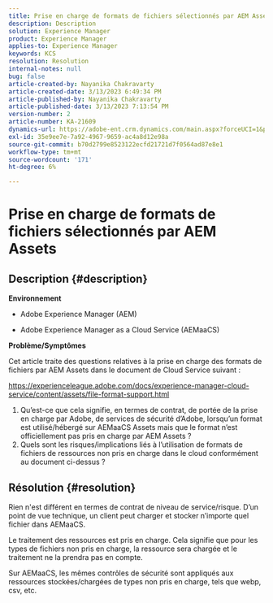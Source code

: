 ```yaml
---
title: Prise en charge de formats de fichiers sélectionnés par AEM Assets
description: Description
solution: Experience Manager
product: Experience Manager
applies-to: Experience Manager
keywords: KCS
resolution: Resolution
internal-notes: null
bug: false
article-created-by: Nayanika Chakravarty
article-created-date: 3/13/2023 6:49:34 PM
article-published-by: Nayanika Chakravarty
article-published-date: 3/13/2023 7:13:54 PM
version-number: 2
article-number: KA-21609
dynamics-url: https://adobe-ent.crm.dynamics.com/main.aspx?forceUCI=1&pagetype=entityrecord&etn=knowledgearticle&id=005662c9-cfc1-ed11-83ff-6045bd0065b6
exl-id: 35e9ee7e-7a92-4967-9659-ac4a8d12e98a
source-git-commit: b70d2799e8523122ecfd21721d7f0564ad87e8e1
workflow-type: tm+mt
source-wordcount: '171'
ht-degree: 6%

---
```


# Prise en charge de formats de fichiers sélectionnés par AEM Assets

## Description {#description}


<b>Environnement</b>

- Adobe Experience Manager (AEM)

- Adobe Experience Manager as a Cloud Service (AEMaaCS)

<b>Problème/Symptômes</b>

Cet article traite des questions relatives à la prise en charge des formats de fichiers par AEM Assets dans le document de Cloud Service suivant :

<https://experienceleague.adobe.com/docs/experience-manager-cloud-service/content/assets/file-format-support.html>


1. Qu’est-ce que cela signifie, en termes de contrat, de portée de la prise en charge par Adobe, de services de sécurité d’Adobe, lorsqu’un format est utilisé/hébergé sur AEMaaCS Assets mais que le format n’est officiellement pas pris en charge par AEM Assets ?
2. Quels sont les risques/implications liés à l’utilisation de formats de fichiers de ressources non pris en charge dans le cloud conformément au document ci-dessus ?



## Résolution {#resolution}


Rien n&#39;est différent en termes de contrat de niveau de service/risque. D’un point de vue technique, un client peut charger et stocker n’importe quel fichier dans AEMaaCS.

Le traitement des ressources est pris en charge. Cela signifie que pour les types de fichiers non pris en charge, la ressource sera chargée et le traitement ne la prendra pas en compte.

Sur AEMaaCS, les mêmes contrôles de sécurité sont appliqués aux ressources stockées/chargées de types non pris en charge, tels que webp, csv, etc.
